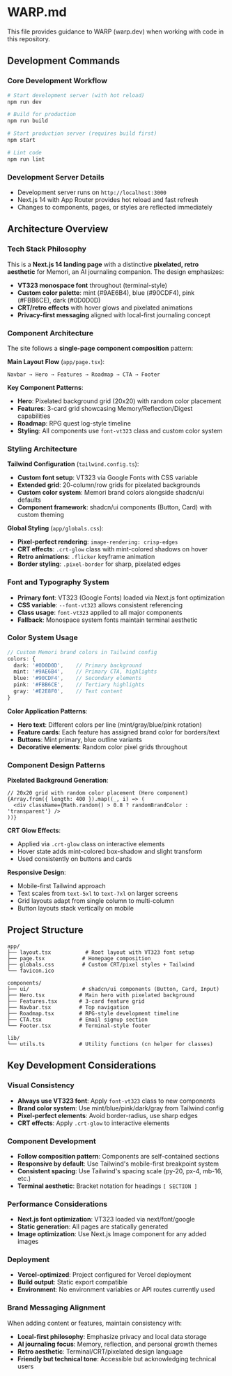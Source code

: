 # WARP.md

This file provides guidance to WARP (warp.dev) when working with code in this repository.

## Development Commands

### Core Development Workflow
```bash
# Start development server (with hot reload)
npm run dev

# Build for production
npm run build  

# Start production server (requires build first)
npm start

# Lint code
npm run lint
```

### Development Server Details
- Development server runs on `http://localhost:3000`
- Next.js 14 with App Router provides hot reload and fast refresh
- Changes to components, pages, or styles are reflected immediately

## Architecture Overview

### Tech Stack Philosophy
This is a **Next.js 14 landing page** with a distinctive **pixelated, retro aesthetic** for Memori, an AI journaling companion. The design emphasizes:
- **VT323 monospace font** throughout (terminal-style)
- **Custom color palette**: mint (#9AE6B4), blue (#90CDF4), pink (#FBB6CE), dark (#0D0D0D)
- **CRT/retro effects** with hover glows and pixelated animations
- **Privacy-first messaging** aligned with local-first journaling concept

### Component Architecture
The site follows a **single-page component composition** pattern:

**Main Layout Flow** (`app/page.tsx`):
```
Navbar → Hero → Features → Roadmap → CTA → Footer
```

**Key Component Patterns**:
- **Hero**: Pixelated background grid (20x20) with random color placement
- **Features**: 3-card grid showcasing Memory/Reflection/Digest capabilities  
- **Roadmap**: RPG quest log-style timeline
- **Styling**: All components use `font-vt323` class and custom color system

### Styling Architecture
**Tailwind Configuration** (`tailwind.config.ts`):
- **Custom font setup**: VT323 via Google Fonts with CSS variable
- **Extended grid**: 20-column/row grids for pixelated backgrounds
- **Custom color system**: Memori brand colors alongside shadcn/ui defaults
- **Component framework**: shadcn/ui components (Button, Card) with custom theming

**Global Styling** (`app/globals.css`):
- **Pixel-perfect rendering**: `image-rendering: crisp-edges` 
- **CRT effects**: `.crt-glow` class with mint-colored shadows on hover
- **Retro animations**: `.flicker` keyframe animation
- **Border styling**: `.pixel-border` for sharp, pixelated edges

### Font and Typography System
- **Primary font**: VT323 (Google Fonts) loaded via Next.js font optimization
- **CSS variable**: `--font-vt323` allows consistent referencing  
- **Class usage**: `font-vt323` applied to all major components
- **Fallback**: Monospace system fonts maintain terminal aesthetic

### Color System Usage
```typescript
// Custom Memori brand colors in Tailwind config
colors: {
  dark: '#0D0D0D',    // Primary background
  mint: '#9AE6B4',    // Primary CTA, highlights  
  blue: '#90CDF4',    // Secondary elements
  pink: '#FBB6CE',    // Tertiary highlights
  gray: '#E2E8F0',    // Text content
}
```

**Color Application Patterns**:
- **Hero text**: Different colors per line (mint/gray/blue/pink rotation)
- **Feature cards**: Each feature has assigned brand color for borders/text
- **Buttons**: Mint primary, blue outline variants
- **Decorative elements**: Random color pixel grids throughout

### Component Design Patterns

**Pixelated Background Generation**:
```tsx
// 20x20 grid with random color placement (Hero component)
{Array.from({ length: 400 }).map((_, i) => (
  <div className={Math.random() > 0.8 ? randomBrandColor : 'transparent'} />
))}
```

**CRT Glow Effects**:
- Applied via `.crt-glow` class on interactive elements
- Hover state adds mint-colored box-shadow and slight transform
- Used consistently on buttons and cards

**Responsive Design**:
- Mobile-first Tailwind approach
- Text scales from `text-5xl` to `text-7xl` on larger screens
- Grid layouts adapt from single column to multi-column
- Button layouts stack vertically on mobile

## Project Structure

```
app/
├── layout.tsx           # Root layout with VT323 font setup
├── page.tsx            # Homepage composition
├── globals.css         # Custom CRT/pixel styles + Tailwind
└── favicon.ico

components/
├── ui/                 # shadcn/ui components (Button, Card, Input)
├── Hero.tsx           # Main hero with pixelated background
├── Features.tsx       # 3-card feature grid
├── Navbar.tsx         # Top navigation
├── Roadmap.tsx        # RPG-style development timeline
├── CTA.tsx            # Email signup section
└── Footer.tsx         # Terminal-style footer

lib/
└── utils.ts           # Utility functions (cn helper for classes)
```

## Key Development Considerations

### Visual Consistency
- **Always use VT323 font**: Apply `font-vt323` class to new components
- **Brand color system**: Use mint/blue/pink/dark/gray from Tailwind config  
- **Pixel-perfect elements**: Avoid border-radius, use sharp edges
- **CRT effects**: Apply `.crt-glow` to interactive elements

### Component Development
- **Follow composition pattern**: Components are self-contained sections
- **Responsive by default**: Use Tailwind's mobile-first breakpoint system
- **Consistent spacing**: Use Tailwind's spacing scale (py-20, px-4, mb-16, etc.)
- **Terminal aesthetic**: Bracket notation for headings `[ SECTION ]`

### Performance Considerations  
- **Next.js font optimization**: VT323 loaded via next/font/google
- **Static generation**: All pages are statically generated
- **Image optimization**: Use Next.js Image component for any added images

### Deployment
- **Vercel-optimized**: Project configured for Vercel deployment
- **Build output**: Static export compatible
- **Environment**: No environment variables or API routes currently used

### Brand Messaging Alignment
When adding content or features, maintain consistency with:
- **Local-first philosophy**: Emphasize privacy and local data storage
- **AI journaling focus**: Memory, reflection, and personal growth themes  
- **Retro aesthetic**: Terminal/CRT/pixelated design language
- **Friendly but technical tone**: Accessible but acknowledging technical users
